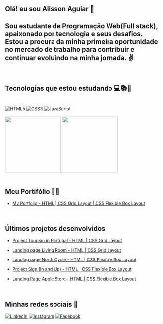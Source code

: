 ## Olá! eu sou Alisson Aguiar  👋

## Sou estudante de Programação Web(Full stack), apaixonado por tecnologia e seus desafios. Estou a procura da minha primeira oportunidade no mercado de trabalho para contribuir e continuar evoluindo na minha jornada.  ✌️

<br>

## Tecnologias que estou estudando  💻📚💙
<div style="display: inline_block"><br>
    <img  align="center" src="https://img.shields.io/badge/HTML5-E34F26?style=for-the-badge&logo=html5&logoColor=white" alt="HTML5">
    <img  align="center" src="https://img.shields.io/badge/CSS3-1572B6?style=for-the-badge&logo=css3&logoColor=white" alt="CSS3">
    <img  align="center" src="https://img.shields.io/badge/JavaScript-F7DF1E?style=for-the-badge&logo=javascript&logoColor=black" alt="JavaScript">
</div>

<br>

<div>
    <a href="https://github.com/alisson-aguiar">
    <img height="180em" src="https://github-readme-stats.vercel.app/api?username=alisson-aguiars2k&show_icons==true&theme=dracula&inclue_all_commits=true&count_private=true">
    <img height="180em" src="https://github-readme-stats.vercel.app/api/top-langs/?username=alisson-aguiars2k&layout=compact&langs_count=16&theme=dracula">
    </a>
</div><br>

## Meu Portifólio  🧑‍💻 

- [My Portfolio - HTML | CSS Grid Layout | CSS Flexible Box Layout](https://alisson-aguiars2k.github.io/project_portfolio/)

<br>

## Últimos projetos desenvolvidos 

- [Project Tourism in Portugal - HTML | CSS Grid Layout](https://alisson-aguiars2k.github.io/landing_page_tourism_in_portugal/)

- [Landing page Living Room - HTML | CSS Grid Layout](https://alisson-aguiars2k.github.io/landing_page_living_room/)

- [Landing page North Cycle - HTML | CSS Flexible Box Layout](https://alisson-aguiars2k.github.io/landing_page_north_cycle/)

- [Project Sign (In and Up) - HTML | CSS Flexible Box Layout](https://alisson-aguiars2k.github.io/project_sign_in_and_up/)

- [Landing Page Apple Store - HTML | CSS Flexible Box Layout](https://alisson-aguiars2k.github.io/landing_page_apple_store/)

<br>

## Minhas redes sociais 🔗
[![LinkedIn](https://img.shields.io/badge/LinkedIn-0077B5?style=for-the-badge&logo=linkedin&logoColor=white)](https://www.linkedin.com/in/alisson-aguiars2k/)
[![Instagram](https://img.shields.io/badge/Instagram-E4405F?style=for-the-badge&logo=instagram&logoColor=white)](https://www.instagram.com/alisson_aguiars2k/)
[![Facebook](https://img.shields.io/badge/Facebook-1877F2?style=for-the-badge&logo=facebook&logoColor=white)](https://www.facebook.com/alisson.rocha.7127)
